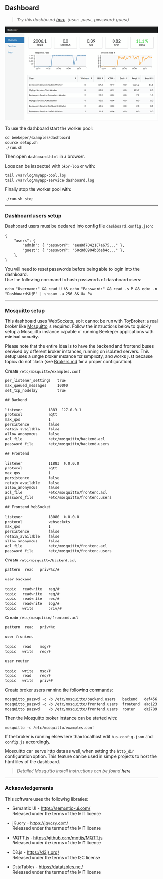 ## Dashboard

> *Try this dashboard [here](https://beekeeper.net.ar/dashboard/) &nbsp;(user: guest, password: guest)*

![](../../doc/images/dashboard.png)

To use the dashboard start the worker pool:
```
cd beekeper/examples/dashboard
source setup.sh
./run.sh
```
Then open `dashboard.html` in a browser. 

Logs can be inspected with `bkpr-log` or with:
```
tail /var/log/myapp-pool.log
tail /var/log/myapp-service-dashboard.log
```
Finally stop the worker pool with:
```
./run.sh stop
```
---

### Dashboard users setup

Dashboard users must be declared into config file `dashboard.config.json`:

```
{
    "users": {
        "admin": { "password": "eea8d7042107a675..." },
        "guest": { "password": "60c8d0904b5deb4c..." },
    },
}
```
You will need to reset passwords before being able to login into the dashboard.  
Use the following command to hash passwords of dashboard users:

```
echo "Username:" && read U && echo "Password:" && read -s P && echo -n "Dashboard$U$P" | shasum -a 256 && U= P=
```
---

### Mosquitto setup

This dashboard uses WebSockets, so it cannot be run with ToyBroker: a real broker like
[Mosquitto](https://mosquitto.org/) is required. Follow the instructions below to quickly 
setup a Mosquitto instance capable of running Beekeper applications with minimal security. 

Please note that the entire idea is to have the backend and frontend buses serviced by different
broker instances, running on isolated servers. This setup uses a single broker instance for 
simplicity, and works  just because topics do not clash (see [Brokers.md](../../doc/Brokers.md) 
for a proper configuration).

Create `/etc/mosquitto/examples.conf`
```
per_listener_settings   true
max_queued_messages     10000
set_tcp_nodelay         true

## Backend

listener            1883  127.0.0.1
protocol            mqtt
max_qos             1
persistence         false
retain_available    false
allow_anonymous     false
acl_file            /etc/mosquitto/backend.acl
password_file       /etc/mosquitto/backend.users

## Frontend

listener            11883  0.0.0.0
protocol            mqtt
max_qos             1
persistence         false
retain_available    false
allow_anonymous     false
acl_file            /etc/mosquitto/frontend.acl
password_file       /etc/mosquitto/frontend.users

## Frontend WebSocket

listener            18080  0.0.0.0
protocol            websockets
max_qos             1
persistence         false
retain_available    false
allow_anonymous     false
acl_file            /etc/mosquitto/frontend.acl
password_file       /etc/mosquitto/frontend.users
```
Create `/etc/mosquitto/backend.acl`
```
pattern  read   priv/%c/#

user backend

topic   readwrite   msg/#
topic   readwrite   req/#
topic   readwrite   res/#
topic   readwrite   log/#
topic   write       priv/#
```
Create `/etc/mosquitto/frontend.acl`
```
pattern  read   priv/%c

user frontend

topic   read    msg/#
topic   write   req/#

user router

topic   write   msg/#
topic   read    req/#
topic   write   priv/#
```
Create broker users running the following commands:
```
mosquitto_passwd -c -b /etc/mosquitto/backend.users   backend   def456
mosquitto_passwd -c -b /etc/mosquitto/frontend.users  frontend  abc123
mosquitto_passwd    -b /etc/mosquitto/frontend.users  router    ghi789
```
Then the Mosquitto broker instance can be started with:
```
mosquitto -c /etc/mosquitto/examples.conf
```
If the broker is running elsewhere than localhost edit `bus.config.json` and `config.js` accordingly.

Mosquitto can serve http data as well, when setting the `http_dir` configuration option.
This feature can be used in simple projects to host the html files of the dashboard.

> *Detailed Mosquitto install instructions can be found [here](../../doc/Brokers.md)*

---

### Acknowledgements

This software uses the following libraries:

- Semantic UI - https://semantic-ui.com/  
  Released under the terms of the MIT license

- jQuery - https://jquery.com/  
  Released under the terms of the MIT license

- MQTT.js - https://github.com/mqttjs/MQTT.js  
  Released under the terms of the MIT license

- D3.js - https://d3js.org/  
  Released under the terms of the ISC license

- DataTables - https://datatables.net/  
  Released under the terms of the MIT license
